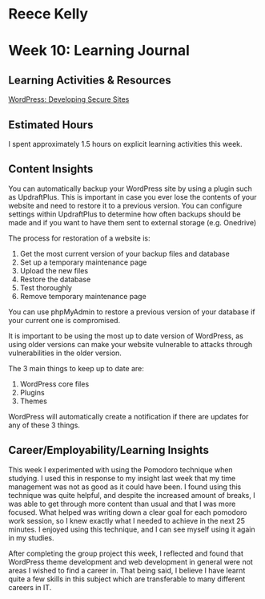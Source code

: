 # Reece Kelly
# Week 10: Learning Journal

## Learning Activities & Resources

[WordPress: Developing Secure Sites](https://www.linkedin.com/learning/wordpress-developing-secure-sites/welcome?u=2223545)

## Estimated Hours

I spent approximately 1.5 hours on explicit learning activities this week.

## Content Insights

You can automatically backup your WordPress site by using a plugin such as UpdraftPlus. This is important in case you ever lose the contents of your website and need to restore it to a previous version. You can configure settings within UpdraftPlus to determine how often backups should be made and if you want to have them sent to external storage (e.g. Onedrive)

The process for restoration of a website is:

1. Get the most current version of your backup files and database
2. Set up a temporary maintenance page
3. Upload the new files
4. Restore the database
5. Test thoroughly
6. Remove temporary maintenance page

You can use phpMyAdmin to restore a previous version of your database if your current one is compromised.

It is important to be using the most up to date version of WordPress, as using older versions can make your website vulnerable to attacks through vulnerabilities in the older version.

The 3 main things to keep up to date are:

1. WordPress core files
2. Plugins
3. Themes

WordPress will automatically create a notification if there are updates for any of these 3 things.

## Career/Employability/Learning Insights

This week I experimented with using the Pomodoro technique when studying. I used this in response to my insight last week that my time management was not as good as it could have been. I found using this technique was quite helpful, and despite the increased amount of breaks, I was able to get through more content than usual and that I was more focused. What helped was writing down a clear goal for each pomodoro work session, so I knew exactly what I needed to achieve in the next 25 minutes. I enjoyed using this technique, and I can see myself using it again in my studies.

After completing the group project this week, I reflected and found that WordPress theme development and web development in general were not areas I wished to find a career in. That being said, I believe I have learnt quite a few skills in this subject which are transferable to many different careers in IT. 


